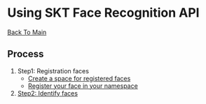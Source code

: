 # Using SKT Face Recognition API

[Back To Main](../README.md)

## Process
1. Step1: Registration faces
    * [Create a space for registered faces](./src/chap2.py)
    * [Register your face in your namespace](./src/chap3.py)
2. [Step2: Identify faces](./src/chap4.py)